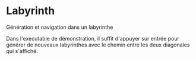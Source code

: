 # Labyrinth
Génération et navigation dans un labyrinthe

Dans l'executable de démonstration, il suffit d'appuyer sur entrée pour générer de nouveaux labyrinthes avec le chemin entre les deux diagonales qui s'affiché.

